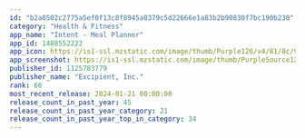 ```yaml
---
id: "b2a8502c2775a5ef0f13c8f8945a0379c5d22666e1a83b2b90830f7bc190b230"
category: "Health & Fitness"
app_name: "Intent - Meal Planner"
app_id: 1488552222
app_icon: https://is1-ssl.mzstatic.com/image/thumb/Purple126/v4/81/8c/9c/818c9c6f-1199-9003-a508-1a3abfd02956/AppIcon-0-0-1x_U007emarketing-0-7-0-85-220.png/1024x1024bb.png
app_screenshot: https://is1-ssl.mzstatic.com/image/thumb/PurpleSource123/v4/f2/dc/9c/f2dc9c04-f96d-eac4-4d16-6596d81a8c7f/5d7774f5-26d7-43c8-ac1e-880bea33c40e_A1.jpg/1242x2688bb.png
publisher_id: 1125783779
publisher_name: "Excipient, Inc."
rank: 66
most_recent_release: 2024-01-21 00:00:00
release_count_in_past_year: 45
release_count_in_past_year_category: 21
release_count_in_past_year_top_in_category: 34
---
```

